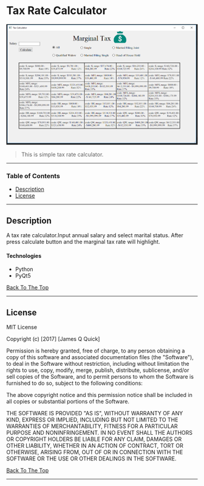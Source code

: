 # Tax Rate Calculator

![Tax Cal](images/image.PNG)

> This is simple tax rate calculator.

---

### Table of Contents
- [Description](#description)
- [License](#license)

---

## Description

A tax rate calculator.Input annual salary and select marital status. After press calculate button and the marginal tax rate will highlight. 

#### Technologies

- Python 
- PyQt5

[Back To The Top](#Tax-Rate-Calculator)

---

## License

MIT License

Copyright (c) [2017] [James Q Quick]

Permission is hereby granted, free of charge, to any person obtaining a copy
of this software and associated documentation files (the "Software"), to deal
in the Software without restriction, including without limitation the rights
to use, copy, modify, merge, publish, distribute, sublicense, and/or sell
copies of the Software, and to permit persons to whom the Software is
furnished to do so, subject to the following conditions:

The above copyright notice and this permission notice shall be included in all
copies or substantial portions of the Software.

THE SOFTWARE IS PROVIDED "AS IS", WITHOUT WARRANTY OF ANY KIND, EXPRESS OR
IMPLIED, INCLUDING BUT NOT LIMITED TO THE WARRANTIES OF MERCHANTABILITY,
FITNESS FOR A PARTICULAR PURPOSE AND NONINFRINGEMENT. IN NO EVENT SHALL THE
AUTHORS OR COPYRIGHT HOLDERS BE LIABLE FOR ANY CLAIM, DAMAGES OR OTHER
LIABILITY, WHETHER IN AN ACTION OF CONTRACT, TORT OR OTHERWISE, ARISING FROM,
OUT OF OR IN CONNECTION WITH THE SOFTWARE OR THE USE OR OTHER DEALINGS IN THE
SOFTWARE.

[Back To The Top](#Tax-Rate-Calculator)

---


